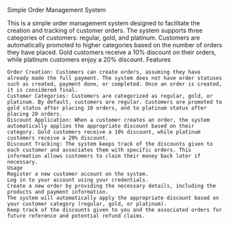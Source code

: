 Simple Order Management System

This is a simple order management system designed to facilitate the creation and tracking of customer orders. The system supports three categories of customers: regular, gold, and platinum. Customers are automatically promoted to higher categories based on the number of orders they have placed. Gold customers receive a 10% discount on their orders, while platinum customers enjoy a 20% discount.
Features

    Order Creation: Customers can create orders, assuming they have already made the full payment. The system does not have order statuses such as created, payment done, or completed. Once an order is created, it is considered final.
    Customer Categories: Customers are categorized as regular, gold, or platinum. By default, customers are regular. Customers are promoted to gold status after placing 10 orders, and to platinum status after placing 20 orders.
    Discount Application: When a customer creates an order, the system automatically applies the appropriate discount based on their category. Gold customers receive a 10% discount, while platinum customers receive a 20% discount.
    Discount Tracking: The system keeps track of the discounts given to each customer and associates them with specific orders. This information allows customers to claim their money back later if necessary.
    Usage
    Register a new customer account on the system.
    Log in to your account using your credentials.
    Create a new order by providing the necessary details, including the products and payment information.
    The system will automatically apply the appropriate discount based on your customer category (regular, gold, or platinum).
    Keep track of the discounts given to you and the associated orders for future reference and potential refund claims.
